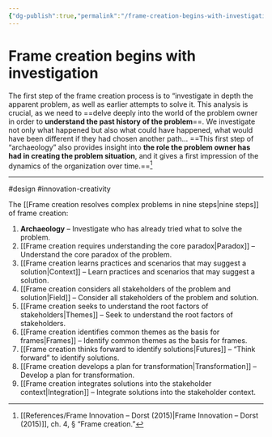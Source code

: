 ```yaml
---
{"dg-publish":true,"permalink":"/frame-creation-begins-with-investigation/"}
---
```



# Frame creation begins with investigation

The first step of the frame creation process is to “investigate in depth the apparent problem, as well as earlier attempts to solve it. This analysis is crucial, as we need to ==delve deeply into the world of the problem owner in order to **understand the past history of the problem**==. We investigate not only what happened but also what could have happened, what would have been different if they had chosen another path… ==This first step of “archaeology” also provides insight into **the role the problem owner has had in creating the problem situation**, and it gives a first impression of the dynamics of the organization over time.==[^1]


---
#design #innovation-creativity 

The [[Frame creation resolves complex problems in nine steps\|nine steps]] of frame creation:
1. **Archaeology** – Investigate who has already tried what to solve the problem.
2. [[Frame creation requires understanding the core paradox\|Paradox]] – Understand the core paradox of the problem.
3. [[Frame creation learns practices and scenarios that may suggest a solution\|Context]] – Learn practices and scenarios that may suggest a solution.
4. [[Frame creation considers all stakeholders of the problem and solution\|Field]] – Consider all stakeholders of the problem and solution.
5. [[Frame creation seeks to understand the root factors of stakeholders\|Themes]] – Seek to understand the root factors of stakeholders.
6. [[Frame creation identifies common themes as the basis for frames\|Frames]] – Identify common themes as the basis for frames.
7. [[Frame creation thinks forward to identify solutions\|Futures]] – “Think forward” to identify solutions.
8. [[Frame creation develops a plan for transformation\|Transformation]] – Develop a plan for transformation.
9. [[Frame creation integrates solutions into the stakeholder context\|Integration]] – Integrate solutions into the stakeholder context.

[^1]: [[References/Frame Innovation – Dorst (2015)\|Frame Innovation – Dorst (2015)]], ch. 4, § “Frame creation.”